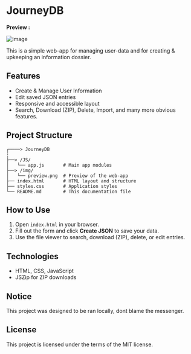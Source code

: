 # JourneyDB

**Preview :**

![image](https://github.com/user-attachments/assets/b58b4236-54ed-4b89-9283-856a97561aae)


This is a simple web-app for managing user-data and for creating & upkeeping an information dossier.

## Features

- Create & Manage User Information
- Edit saved JSON entries
- Responsive and accessible layout
- Search, Download (ZIP), Delete, Import, and many more obvious features.

## Project Structure

```
┌────> JourneyDB
┆
├──> /JS/
│   └── app.js       # Main app modules
├──> /img/
│   └── preview.png  # Preview of the web-app
├── index.html       # HTML layout and structure
├── styles.css       # Application styles
└── README.md        # This documentation file
```

## How to Use

1. Open `index.html` in your browser.
2. Fill out the form and click **Create JSON** to save your data.
3. Use the file viewer to search, download (ZIP), delete, or edit entries.

## Technologies

- HTML, CSS, JavaScript
- JSZip for ZIP downloads

## Notice
This project was designed to be ran locally, dont blame the messenger.

## License

This project is licensed under the terms of the MIT license.
